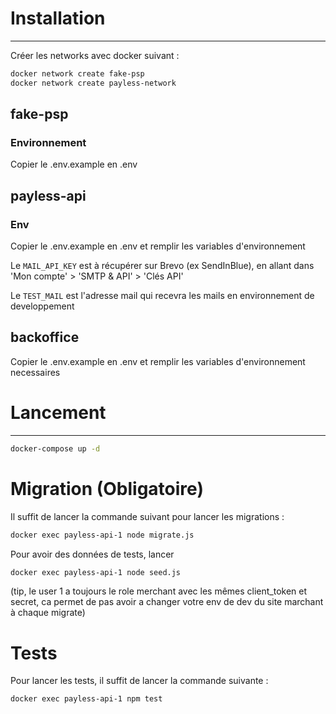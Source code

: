 # Installation

---

Créer les networks avec docker suivant :
````bash
docker network create fake-psp
docker network create payless-network
````

## fake-psp

### Environnement
Copier le .env.example en .env

## payless-api

### Env
Copier le .env.example en .env et remplir les variables d'environnement

Le `MAIL_API_KEY` est à récupérer sur Brevo (ex SendInBlue), en allant dans 'Mon compte' > 'SMTP & API' > 'Clés API'

Le `TEST_MAIL` est l'adresse mail qui recevra les mails en environnement de developpement

## backoffice
Copier le .env.example en .env et remplir les variables d'environnement necessaires

# Lancement

---

```bash
docker-compose up -d
```


# Migration (Obligatoire)

Il suffit de lancer la commande suivant pour lancer les migrations :
````bash
docker exec payless-api-1 node migrate.js
````

Pour avoir des données de tests, lancer
````bash
docker exec payless-api-1 node seed.js
````
(tip, le user 1 a toujours le role merchant avec les mêmes client_token et secret, ca permet de pas avoir a changer votre env de dev du site marchant à chaque migrate)

# Tests
Pour lancer les tests, il suffit de lancer la commande suivante :
```bash
docker exec payless-api-1 npm test
```